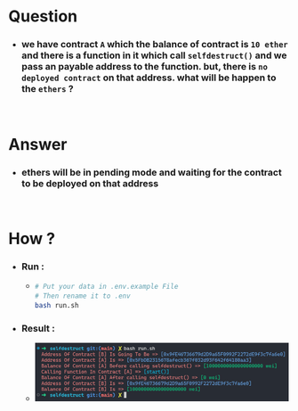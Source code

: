 # Question
- ### we have contract `A` which the balance of contract is `10 ether` and there is a function in it which call `selfdestruct()` and we pass an payable address to the function. but, there is `no deployed contract` on that address. what will be happen to the `ethers` ?

<br>

# Answer
- ### ethers will be in pending mode and waiting for the contract to be deployed on that address

<br>

# How ?
- ### Run :
    - ```bash
      # Put your data in .env.example File
      # Then rename it to .env
      bash run.sh
      ```

- ### Result :
    - ![aaa](./image/result.png)
